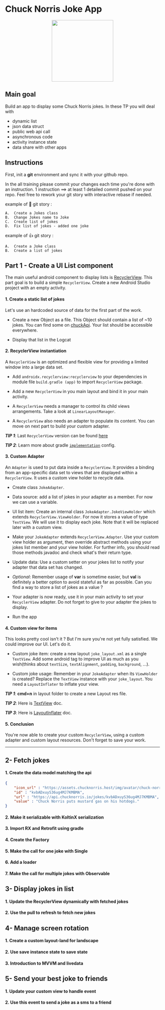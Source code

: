 # Chuck Norris Joke App

<p align="center" href="https://api.chucknorris.io/">
    <img src="https://api.chucknorris.io/img/chucknorris_logo_coloured_small@2x.png" height="200">
<p/>


## Main goal
Build an app to display some Chuck Norris jokes. In these TP you will deal with 
* dynamic list
* json data struct
* public web api call
* asynchronous code
* activity instance state
* data share with other apps


## Instructions
First, init a **git** environment and sync it with your github repo.

In the all training please commit your changes each time you're done with an instruction. 1 instruction ==> at least 1 detailed commit pushed on your repo. Feel free to rework your git story with interactive rebase if needed.

example of :poop: git story : 
```
A.  Create a Jokes class
B.  Change Jokes name to Joke
C.  Create list of jokes
D.  Fix list of jokes - added one joke
```

example of :+1: git story : 
```
A.  Create a Joke class
B.  Create a list of jokes
```

## Part 1 - Create a UI List component
The main useful android component to display lists is [RecyclerView]. This part goal is to build a simple `RecyclerView`. Create a new Android Studio project with an empty activity.


#### 1. Create a static list of jokes
Let's use an hardcoded source of data for the first part of the work.

* Create a new Object as a file. This Object should contain a list of ~10 jokes. You can find some on [chuckApi]. Your list should be accessible everywhere.

* Display that list in the Logcat 


#### 2. RecyclerView instantiation
A `RecyclerView` is an optimized and flexible view for providing a limited window into a large data set. 

* Add `androidx.recyclerview:recyclerview` to your dependencies in module file `build.gradle (app)` to import `RecyclerView` package.

* Add a new `RecyclerView` in you main layout and bind it in your main activity.

* A `RecyclerView` needs a manager to control its child views arrangements. Take a look at `LinearLayoutManager`.

* A `RecyclerView` also needs an adapter to populate its content. You can move on next part to build your custom adapter.

***TIP 1***: Last `RecyclerView` version can be found [here][recyclerViewVersion]

***TIP 2***: Learn more about gradle [`implementation`][implementation] config.

#### 3. Custom Adapter
An `Adapter` is used to put data inside a `RecyclerView`. It provides a binding from an app-specific data set to views that are displayed within a `RecyclerView`. It uses a custom view holder to recycle data.

* Create class `JokeAdapter`.

* Data source: add a list of jokes in your adapter as a member. For now we can use a variable. 

* UI list item: Create an internal class `JokeAdapter.JokeViewHolder` which extends `RecyclerView.ViewHolder`. For now it stores a value of type `TextView`. We will use it to display each joke. Note that it will be replaced later with a custom view.

* Make your `JokeAdapter` extends `RecyclerView.Adapter`. Use your custom view holder as argument, then override abstract methods using your jokes list member and your view holder. For further info, you should read those methods javadoc and check what's their return type.

* Update data: Use a custom setter on your jokes list to notify your adapter that data set has changed.

* *Optional*: Remember usage of **var** is sometime easier, but **val** is definitely a better option to avoid stateful as far as possible. Can you find a way to store a list of jokes as a value ?   

* Your adapter is now ready, use it in your main activity to set your `RecyclerView` adapter. Do not forget to give to your adapter the jokes to display.

* Run the app
 

#### 4. Custom view for items
This looks pretty cool isn't it ? But I'm sure you're not yet fully satisfied. We could improve our UI. Let's do it. 

* Custom joke item: create a new layout `joke_layout.xml` as a single `TextView`. Add some android tag to improve UI as much as you wish(thinks about `textSize`, `textAlignment`, `padding`, `background`, ...).

* Custom joke usage: Remember in your `JokeAdapter` when its `ViewHolder` is created? Replace the `TextView` instance with your `joke_layout`. You need a `LayoutInflater` to inflate your view. 

***TIP 1***: **cmd+n** in layout folder to create a new Layout res file.

***TIP 2***: Here is [TextView] doc.

***TIP 3***: Here is [LayoutInflater] doc. 


#### 5. Conclusion
You're now able to create your custom `RecyclerView`, using a custom adapter and custom layout resources. Don't forget to save your work.

----------------------------------------------------------------------

## 2- Fetch jokes

#### 1. Create the data model matching the api
```json
{
    "icon_url" : "https://assets.chucknorris.host/img/avatar/chuck-norris.png",
    "id" : "kvbADxuyS36ug4MJ7KMBMA",
    "url" : "https://api.chucknorris.io/jokes/kvbADxuyS36ug4MJ7KMBMA",
    "value" : "Chuck Norris puts mustard gas on his hotdogs."
}
```
#### 2. Make it serializable with KoltinX serialization
#### 3. Import RX and Retrofit using gradle
#### 4. Create the Factory 
#### 5. Make the call for one joke with Single
#### 6. Add a loader
#### 7. Make the call for multiple jokes with Observable

## 3- Display jokes in list

#### 1. Update the RecyclerView dynamically with fetched jokes
#### 2. Use the pull to refresh to fetch new jokes

## 4- Manage screen rotation

#### 1. Create a custom layout-land for landscape
#### 2. Use save instance state to save state
#### 3. Introduction to MVVM and livedata

## 5- Send your best joke to friends

#### 1. Update your custom view to handle event
#### 2. Use this event to send a joke as a sms to a friend


[//]: # (links)
[chuckApi]: https://api.chucknorris.io/
[RecyclerView]: https://developer.android.com/reference/androidx/recyclerview/widget/RecyclerView
[TextView]: https://developer.android.com/reference/kotlin/android/widget/TextView
[LayoutInflater]: https://developer.android.com/reference/android/view/LayoutInflater
[recyclerViewVersion]: https://developer.android.com/jetpack/androidx/releases/recyclerview
[implementation]: https://developer.android.com/studio/build/dependencies#dependency_configurations